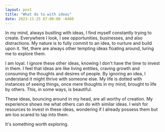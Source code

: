 ```yaml
---
layout: post
title: "What do to with ideas"
date: 2023-11-25 07:00:00 -0400
---
```


In my mind, always bustling with ideas, I find myself constantly trying to create. Everywhere I look, I see opportunities, businesses, and also distractions. My nature is to fully commit to an idea, to nurture and build upon it. Yet, there are always other tempting ideas floating around, luring me to explore them.

I am loyal. I ignore these other ideas, knowing I don't have the time to invest in them. I feel that ideas are like living entities, craving growth and consuming the thoughts and desires of people. By ignoring an idea, I understand it might thrive with someone else. My life is dotted with instances of seeing things, once mere thoughts in my mind, brought to life by others. This, in some ways, is beautiful.

These ideas, bouncing around in my head, are all worthy of creation. My experience shows me what others can do with similar ideas. I wish for resources to invest in these ideas, wondering if I already possess them but am too scared to tap into them.

It's something worth exploring.
